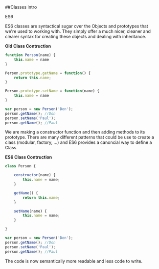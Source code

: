 ##Classes Intro

<div class="spec es6">ES6</div>


ES6 classes are syntactical sugar over the Objects and prototypes that we're used to working with. They simply offer a much nicer, cleaner and clearer syntax for creating these objects and dealing with inheritance.

**Old Class Contruction**

```javascript
function Person(name) {
    this.name = name
}

Person.prototype.getName = function() {
    return this.name;
}

Person.prototype.setName = function(name) {
    this.name = name
}

var person = new Person('Don');
person.getName(); //Don
person.setName('Paul');
person.getName(); //Paul
```

We are making a constructor function and then adding methods to its prototype. There are many different patterns that could be use to create a class (modular, factory, ...) and ES6 provides a canoncial way to define a Class.

**ES6 Class Contruction**

```javascript
class Person {

    constructor(name) {
        this.name = name;
    }

    getName() {
        return this.name;
    }

    setName(name) {
        this.name = name;
    }

}

var person = new Person('Don');
person.getName(); //Don
person.setName('Paul');
person.getName(); //Paul
```

The code is now semantically more readable and less code to write.

